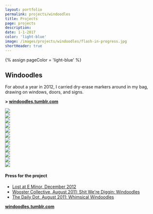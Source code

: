 ```yaml
--- 
layout: portfolio 
permalink: projects/windoodles
title: Projects 
page: projects
description: 
date: 1-1-2017  
color: 'light-blue'
image: /images/projects/windoodles/flash-in-progress.jpg
shortHeader: true
---
```

{% assign pageColor =  'light-blue' %}

<div class="pb4 f4 lh-copy">
    <h2 class="f2 f-subheadline-ns mv4">Windoodles</h2>
    <section>
        <p>
            For about a year in 2012, I carried dry-erase markers around in my bag, drawing on windows, doors, and signs.
        </p>
        <p class="f3 mb4 pb4 bb b--{{pageColor}}">
            <strong>> <a href="http://windoodles.tumblr.com">windoodles.tumblr.com</a></strong>
        </p>
    </section>
    <section class="pb3">
        <div class="cf mb5">
            <div class="fl w-100 w-50-m w-25-l pa2"><img src="/images/projects/windoodles/quiet-reading.jpg" /></div>
            <div class="fl w-100 w-50-m w-25-l pa2"><img src="/images/projects/windoodles/sir-pup.jpg" /></div>
            <div class="fl w-100 w-50-m w-25-l pa2"><img src="/images/projects/windoodles/oh-shit.jpg" /></div>
            <div class="fl w-100 w-50-m w-25-l pa2"><img src="/images/projects/windoodles/zap.jpg" /></div>
            <div class="fl w-100 w-50-m w-25-l pa2"><img src="/images/projects/windoodles/blown-away.jpg" /></div>
            <div class="fl w-100 w-50-m w-25-l pa2"><img src="/images/projects/windoodles/flash-in-progress.jpg" /></div>
            <div class="fl w-100 w-50-m w-25-l pa2"><img src="/images/projects/windoodles/flash-zooming.jpg" /></div>
            <div class="fl w-100 w-50-m w-25-l pa2"><img src="/images/projects/windoodles/monster-truck.jpg" /></div>
            <div class="fl w-100 w-50-m w-25-l pa2"><img src="/images/projects/windoodles/monster.jpg" /></div>
            <div class="fl w-100 w-50-m w-25-l pa2"><img src="/images/projects/windoodles/oh-herro.jpg" /></div>
            <div class="fl w-100 w-50-m w-25-l pa2"><img src="/images/projects/windoodles/spider-man.jpg" /></div>
            <div class="fl w-100 w-50-m w-25-l pa2"><img src="/images/projects/windoodles/peeking-in.jpg" /></div>
        </div>
    </section>
    <section class="pb5">
        <div class="w-100 w-50-ns ml-auto-ns mr-auto-ns pa4-ns ba-ns b--{{pageColor}}">
            <h4 class="f3 ma0 pa0 mb4">Press for the project</h4>
            <ul class="list f5 ma0 pa0 bold">
                <li class="ma0 pa0 mb2">
                    <a href="http://www.lostateminor.com/2012/12/04/windoodles-by-garrett-miller/">
                        Lost at E Minor, December 2012
                    </a>
                </li>
                <li class="ma0 pa0 mb2">
                    <a href="http://www.woostercollective.com/post/shit-were-diggin-garrett-millers-windoodles">
                        Wooster Collective, August 2011: Shit We're Diggin: Windoodles
                    </a>
                </li>
                <li class="ma0 pa0 mb2">
                    <a href="https://www.dailydot.com/culture/whimsical-windoodles-tumblr/">
                        The Daily Dot, August 2011: Whimsical Windoodles
                    </a>
                </li>
            </ul>
        </div>
    </section>
    <p class="f2 mb4 pb4 tc">
        <strong><a href="http://windoodles.tumblr.com">windoodles.tumblr.com</a></strong>
    </p>

</div>

